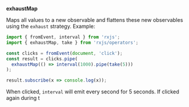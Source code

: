 
**exhaustMap**

Maps all values to a new observable and flattens these new observables using the `exhaust` strategy. Example:

```ts
import { fromEvent, interval } from 'rxjs';
import { exhaustMap, take } from 'rxjs/operators';

const clicks = fromEvent(document, 'click');
const result = clicks.pipe(
  exhaustMap(() => interval(1000).pipe(take(5)))
);

result.subscribe(x => console.log(x));
```

When clicked, `interval` will emit every second for 5 seconds. If clicked again during t